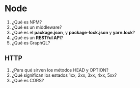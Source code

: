 # Node

1. ¿Qué es NPM?
1. ¿Qué es un middleware?
1. ¿Qué es el **package.json**, y **package-lock.json** y **yarn.lock**?
1. ¿Qué es un **RESTful API**?
1. ¿Qué es GraphQL?

## HTTP

1. ¿Para qué sirven los métodos HEAD y OPTION?
1. ¿Qué significan los estados 1xx, 2xx, 3xx, 4xx, 5xx?
1. ¿Qué es CORS?
